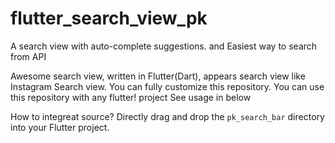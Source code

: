 # flutter_search_view_pk


A search view with auto-complete suggestions. and Easiest way to search from API

Awesome search view, written in Flutter(Dart), appears search view like Instagram Search view. You can fully customize this repository. You can use this repository with any flutter! project See usage in below

How to integreat source?
Directly drag and drop the `pk_search_bar` directory into your Flutter project.


